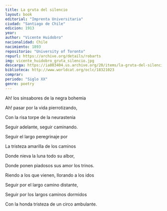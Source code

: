 ```yaml
---
title: La gruta del silencio
layout: book
editorial: "Imprenta Universitaria"
ciudad: "Santiago de Chile"
edicion: 1913
year: 
author: "Vicente Huidobro"
nacionalidad: Chile
nacimiento: 1893
repositorio: "University of Toronto"
repurl: https://archive.org/details/robarts
img: vicente_huidobro_gruta_silencio.jpg
descarga: https://ia803404.us.archive.org/20/items/la-gruta-del-silencio-vicente-huidobro/La%20gruta%20del%20silencio%20-%20Vicente%20Huidobro.pdf
biblioteca: http://www.worldcat.org/oclc/18321023
comprar: 
periodo: "Siglo XX"
genre: poetry
---
```

 

Ah! los sinsabores de la negra bohemia
 
Ah! pasar por la vida pierrotizando,
 
Con la risa torpe de la neurastenia
 
Seguir adelante, seguir caminando.


Seguir el largo peregrinaje por
 
La tristeza amarilla de los caminos
 
Donde nieva la luna todo su albor,
 
Donde ponen piadosos sus amor los trinos.

 
Riendo a los que vienen, llorando a los idos
 
Seguir por el largo camino distante, 
 
Seguir por los largos caminos dormidos
 
Con la honda tristeza de un circo ambulante.
